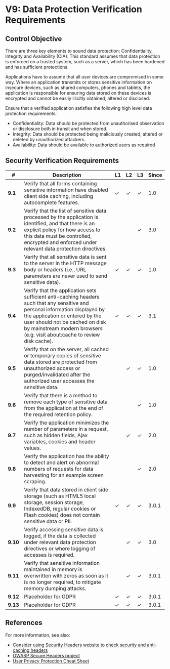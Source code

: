 # V9: Data Protection Verification Requirements

## Control Objective

There are three key elements to sound data protection: Confidentiality, Integrity and Availability (CIA). This standard assumes that data protection is enforced on a trusted system, such as a server, which has been hardened and has sufficient protections.

Applications have to assume that all user devices are compromised in some way. Where an application transmits or stores sensitive information on insecure devices, such as shared computers, phones and tablets, the application is responsible for ensuring data stored on these devices is encrypted and cannot be easily illicitly obtained, altered or disclosed.

Ensure that a verified application satisfies the following high level data protection requirements:

*	Confidentiality: Data should be protected from unauthorised observation or disclosure both in transit and when stored.
*	Integrity: Data should be protected being maliciously created, altered or deleted by unauthorized attackers.
*	Availability: Data should be available to authorized users as required


## Security Verification Requirements

| # | Description | L1 | L2 | L3 | Since |
| --- | --- | --- | --- | -- | -- |
| **9.1** | Verify that all forms containing sensitive information have disabled client side caching, including autocomplete features. | ✓ | ✓ | ✓ | 1.0 |
| **9.2** | Verify that the list of sensitive data processed by the application is identified, and that there is an explicit policy for how access to this data must be controlled, encrypted and enforced under relevant data protection directives. |  |  | ✓ | 3.0 |
| **9.3** | Verify that all sensitive data is sent to the server in the HTTP message body or headers (i.e., URL parameters are never used to send sensitive data). | ✓ | ✓ | ✓ | 1.0 |
| **9.4** | Verify that the application sets sufficient anti-caching headers such that any sensitive and personal information displayed by the application or entered by the user should not be cached on disk by mainstream modern browsers (e.g. visit about:cache to review disk cache). | ✓ | ✓ | ✓ | 3.1 |
| **9.5** | Verify that on the server, all cached or temporary copies of sensitive data stored are protected from unauthorized access or purged/invalidated after the authorized user accesses the sensitive data. |  | ✓ | ✓ | 1.0 |
| **9.6** | Verify that there is a method to remove each type of sensitive data from the application at the end of the required retention policy. |  |  | ✓ | 1.0 |
| **9.7** | Verify the application minimizes the number of parameters in a request, such as hidden fields, Ajax variables, cookies and header values. |  | ✓ | ✓ | 2.0 |
| **9.8** | Verify the application has the ability to detect and alert on abnormal numbers of requests for data harvesting for an example screen scraping. |  |  | ✓ | 2.0 |
| **9.9** | Verify that data stored in client side storage (such as HTML5 local storage, session storage, IndexedDB, regular cookies or Flash cookies) does not contain sensitive data or PII. | ✓ | ✓ | ✓ | 3.0.1 |
| **9.10** | Verify accessing sensitive data is logged, if the data is collected under relevant data protection directives or where logging of accesses is required. |  | ✓ | ✓ | 3.0 |
| **9.11** | Verify that sensitive information maintained in memory is overwritten with zeros as soon as it is no longer required, to mitigate memory dumping attacks. |  | ✓ | ✓ | 3.0.1 |
| **9.12** | Placeholder for GDPR | ✓ | ✓ | ✓ | 3.0.1 |
| **9.13** | Placeholder for GDPR | ✓ | ✓ | ✓ | 3.0.1 |



## References

For more information, see also:

* [Consider using Security Headers website to check security and anti-caching headers](https://securityheaders.io)
* [OWASP Secure Headers project](https://www.owasp.org/index.php/OWASP_Secure_Headers_Project)
* [User Privacy Protection Cheat Sheet](https://www.owasp.org/index.php/User_Privacy_Protection_Cheat_Sheet)
